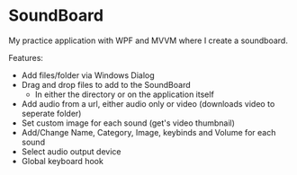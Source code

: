 # SoundBoard
My practice application with WPF and MVVM where I create a soundboard.

Features:
- Add files/folder via Windows Dialog
- Drag and drop files to add to the SoundBoard
  - In either the directory or on the application itself
- Add audio from a url, either audio only or video (downloads video to seperate folder)
- Set custom image for each sound (get's video thumbnail)
- Add/Change Name, Category, Image, keybinds and Volume for each sound
- Select audio output device
- Global keyboard hook

